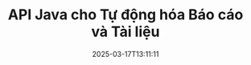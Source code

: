 ---
############################# Static ############################
layout: "landing"
date: 2025-03-17T13:11:11
draft: false

lang: vi
product: "Assembly"
product_tag: "assembly"
platform: "Java"
platform_tag: "java"

############################# Drop-down ############################
supported_platforms:
  items:
    # supported_platforms loop
    - title: ".NET"
      tag: "net"
    # supported_platforms loop
    - title: "Java"
      tag: "java"

############################# Head ############################
head_title: "Thư viện Java cho Tạo Tài liệu, Tự động hóa & Báo cáo"
head_description: "Thư viện Java cho việc tự động hóa tạo tài liệu và tạo báo cáo. Tạo tài liệu PDF, Word, Excel, PPTX, HTML và email bằng cách sử dụng các mẫu tùy chỉnh."

############################# Header ############################
title: "API Java cho Tự động hóa Báo cáo và Tài liệu"
description: "Đơn giản hóa việc tạo báo cáo trong Java bằng cách gộp dữ liệu với các mẫu."
words:
  for: "cho"

actions:
  main: "Nhận Bản dùng thử qua Maven"
  main_link: "https://releases.groupdocs.com/java/repo/com/groupdocs/groupdocs-assembly/"
  alt: "Cấp phép"
  alt_link: "https://purchase.groupdocs.com/pricing/assembly/java/"
  title: "Bạn đã sẵn sàng bắt đầu chưa?"
  description: "Hãy thử các tính năng của GroupDocs.Assembly miễn phí hoặc yêu cầu cấp phép."

release:
  title: "Phiên bản {0} đã được phát hành"
  notes: "Xem điều gì mới"
  downloads: "Tải xuống"
  link: "https://releases.groupdocs.com/assembly/java/"

code:
  title: "Tạo Biểu đồ trong DOCX bằng Java"
  more: "Thêm ví dụ"
  more_link: "https://github.com/groupdocs-assembly/GroupDocs.Assembly-for-Java/"
  install_title : "Maven XML"
  install: |
    <dependency>
      <groupId>com.groupdocs</groupId>
      <artifactId>groupdocs-assembly</artifactId>
      <version>{0}</version>
    </dependency>
  content: |
    ```java {style=abap}
    // Đường dẫn đến mẫu chính
    String template = "chart_template.docx";

    // Lấy dữ liệu năng suất của các quản lý từ nguồn
    DocumentTable data_table = 
        new DocumentTable("Managers.json", 1);

    // Tạo một thể hiện của DataSourceInfo với dữ liệu
    DataSourceInfo data 
        = new DataSourceInfo(data_table, "managers");

    // Đặt màu sắc biểu đồ bằng cách sử dụng DataSourceInfo khác
    DataSourceInfo design = 
        new DataSourceInfo("red", "color");

    // Điền mẫu bằng dữ liệu và lưu vào đầu ra
    DocumentAssembler asm = new DocumentAssembler();
    asm.assembleDocument(template, "result.docx", data, design);
    ```

############################# Overview ############################
overview:
  enable: true
  title: "Tổng quan về GroupDocs.Assembly"
  description: "Thư viện Java được thiết kế để tự động hóa việc tạo tài liệu và tích hợp dữ liệu liền mạch."
  features:
    # feature loop
    - title: "Gộp Dữ liệu Doanh nghiệp vào Các Mẫu bằng Java"
      content: "Dễ dàng tạo báo cáo chuyên nghiệp bằng cách nhúng dữ liệu từ JSON, XML hoặc các nguồn khác vào các mẫu được thiết kế trước bằng GroupDocs.Assembly for Java."

    # feature loop
    - title: "Làm việc với Các Đối tượng Nhúng"
      content: "Tự động lấp đầy các phần tử như bảng, biểu đồ và sơ đồ trong tài liệu bằng dữ liệu từ các nguồn bên ngoài."

    # feature loop
    - title: "Tùy chỉnh Nâng cao"
      content: "GroupDocs.Assembly for Java cung cấp các tính năng linh hoạt như tạo mã vạch, lấy dữ liệu trực tuyến thông qua URL và xuất đầu ra ở nhiều định dạng khác nhau."

############################# Platforms ############################
platforms:
  enable: true
  title: "Tính độc lập của nền tảng"
  description: "GroupDocs.Assembly for Java làm việc liền mạch với các hệ điều hành phổ biến, khung phát triển và trình quản lý gói."
  items:
    # platform loop
    - title: "Amazon"
      image: "amazon"
    # platform loop
    - title: "Docker"
      image: "docker"
    # platform loop
    - title: "Azure"
      image: "azure"
    # platform loop
    - title: "Eclipse"
      image: "eclipse"
    # platform loop
    - title: "IntelliJ"
      image: "intellij"
    # platform loop
    - title: "Windows"
      image: "windows"
    # platform loop
    - title: "Linux"
      image: "linux"
    # platform loop
    - title: "Maven"
      image: "maven"

############################# File formats ############################
formats:
  enable: true
  title: "Các định dạng tệp được hỗ trợ"
  description: |
    GroupDocs.Assembly for Java hỗ trợ một loạt các [định dạng tài liệu](https://docs.groupdocs.com/assembly/java/supported-document-formats/).
  groups:
    # group loop
    - color: "green"
      content: |
        ### Định dạng Microsoft Office
        * **Word:**  DOCX, DOC, DOCM, DOT, DOTX, DOTM, RTF, WordprocessingML
        * **Excel:** XLSX, XLS, XLSM, XLSB, XLTM, XLT, XLTM, XLTX, SpreadsheetML
        * **PowerPoint:** PPT, PPTX, PPTM, PPS, PPSX, PPSM, POTM, POTX
    # group loop
    - color: "blue"
      content: |
        ### Hình ảnh & Định dạng Khác
        * **Di động:** PDF
        * **Hình ảnh:** SVG, TIFF
        * **Định dạng văn phòng khác:** ODT, OTT, OTS, ODS, ODP, OTP
      # group loop
    - color: "red"
      content: |
        ### Định dạng khác
        * **Web:** HTML, MHTML
        * **Email:** EML, MSG, EMLX
        * **Khác:** EPUB, MD

############################# Features ############################
features:
  enable: true
  title: "Các Khả năng Chính của GroupDocs.Assembly"
  description: "Tạo tài liệu và báo cáo chuyên nghiệp với việc xử lý dữ liệu nâng cao."

  items:
    # feature loop
    - icon: "preview"
      title: "Các Thành Phần Dữ liệu Thị giác"
      content: "Thêm và định dạng các phần tử như biểu đồ, bảng, hình ảnh và danh sách trực tiếp trong tài liệu của bạn."

    # feature loop
    - icon: "manipulate"
      title: "Biến đổi Dữ liệu"
      content: "Sử dụng công thức, sắp xếp và các công cụ khác để tổ chức và trình bày dữ liệu của bạn hiệu quả."

    # feature loop
    - icon: "two_pages"
      title: "Hỗ trợ Nhiều Định dạng"
      content: "Dễ dàng làm việc với các loại tệp phổ biến cho cả mẫu và tệp đầu ra."

    # feature loop
    - icon: "document_settings"
      title: "Định dạng Mẫu Nâng cao"
      content: "Tùy chỉnh các mẫu với các tùy chọn định dạng số, chữ cái và định dạng nâng cao khác."

    # feature loop
    - icon: "text"
      title: "Tạo Mã vạch Động"
      content: "Nhanh chóng tạo và chèn hình ảnh mã vạch vào tài liệu khi cần."

    # feature loop
    - icon: "add"
      title: "Định dạng Văn bản Linh hoạt"
      content: "Áp dụng các biến đổi văn bản như chữ hoa, chữ thường, chữ viết hoa hoặc các kiểu khác trong các mẫu."

    # feature loop
    - icon: "manipulate"
      title: "Nhập Nội dung Bên ngoài"
      content: "Chèn nội dung từ các tệp bên ngoài một cách động trong khi tạo tài liệu."

    # feature loop
    - icon: "convert"
      title: "Xuất ở Nhiều Định dạng"
      content: "Lưu các tài liệu cuối cùng ở nhiều định dạng tệp khác nhau bằng cách sử dụng các phần mở rộng hoặc cấu hình đã chỉ định."

    # feature loop
    - icon: "update"
      title: "Nhúng Tài nguyên Động"
      content: "Chèn hình ảnh hoặc nội dung khác bằng cách sử dụng dữ liệu mã hóa Base64 trong quá trình tạo tài liệu."

############################# Code samples ############################
code_samples:
  enable: true
  title: "Mẫu mã"
  description: "Khám phá mã mẫu cho các tác vụ chung với GroupDocs.Assembly."
  items:
    # code sample loop
    - title: "Tạo Danh sách Có Dấu đầu dòng trong Word"
      content: |
        Tìm hiểu cách thêm [danh sách có dấu đầu dòng](https://docs.groupdocs.com/assembly/java/bulleted-list-in-word-processing-document/) vào tài liệu Word để đại diện cho dữ liệu có tổ chức. Ví dụ này cho thấy cách tạo một danh sách trong Word bằng GroupDocs.Assembly.
        {{< landing/code title="Tạo Danh sách Có Dấu đầu dòng trong Word">}}
        ```java {style=abap}
        // Chèn mẫu này vào trang tài liệu:
        // Các chỉ số hiệu suất của các quản lý
        // . <<foreach [in products]>><<[ProductName]>>
        // <</foreach>>

        // Chỉ định đường dẫn mẫu
        String template = "Bulleted List Template.docx";

        // Đặt đường dẫn tệp đầu ra
        String result = "Result Report.docx"

        // Lấy dữ liệu của các quản lý từ nguồn JSON
        JsonDataSource dataSource = new JsonDataSource("Report data.json");
        DataSourceInfo data = new DataSourceInfo(dataSource, "managers")

        // Tạo báo cáo với dữ liệu đã được lấp đầy
        DocumentAssembler assembler = new DocumentAssembler();
        assembler.assembleDocument(template, result, data);
        ```
        {{< /landing/code >}}
    # code sample loop
    - title: "Tạo Biểu đồ Bánh trong PPTX"
      content: |
        Sử dụng các mẫu và XML để thêm [biểu đồ bánh](https://docs.groupdocs.com/assembly/java/pie-chart-in-presentation-document/) vào các bài thuyết trình của bạn. Làm cho báo cáo của bạn hấp dẫn hơn bằng cách bao gồm biểu đồ bánh để trực quan hóa dữ liệu.
        {{< landing/code title="Tạo Biểu đồ Bánh trong PPTX">}}
        ```java {style=abap}   
        // Thêm mẫu tiêu đề biểu đồ vào bài thuyết trình:
        // Doanh thu của khách hàng <<foreach [in customers]>> 
        // <<x [CustomerName]>>

        // Cũng bao gồm mẫu dữ liệu biểu đồ:
        // Total Order Price<<foreach [in customers]>> 
        // <<x [CustomerName]>>

        // Chỉ định đường dẫn đến mẫu biểu đồ
        String template = "Pie Chart Template.pptx";

        // Đặt đường dẫn tệp đầu ra
        String result = "Result Report.pptx"

        // Lấy dữ liệu của khách hàng từ nguồn XML
        JsonDataSource dataSource = new JsonDataSource("Chart data.xml");
        DataSourceInfo data = new DataSourceInfo(dataSource, "customers")

        // Tạo biểu đồ và lưu kết quả
        DocumentAssembler assembler = new DocumentAssembler();
        assembler.assembleDocument(template, result, data);
        ```
        {{< /landing/code >}}

---